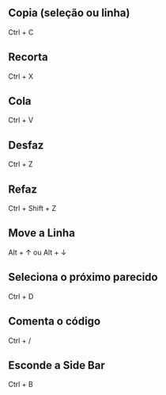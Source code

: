 ## Copia (seleção ou linha)
Ctrl + C

## Recorta
Ctrl + X

## Cola 
Ctrl + V

## Desfaz
Ctrl + Z

## Refaz
Ctrl + Shift + Z

## Move a Linha
Alt + ↑ ou Alt + ↓

## Seleciona o próximo parecido
Ctrl + D

## Comenta o código
Ctrl + /

## Esconde a Side Bar
Ctrl + B